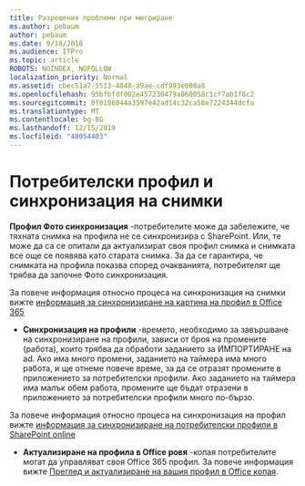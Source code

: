 ```yaml
---
title: Разрешения проблеми при мигриране
ms.author: pebaum
author: pebaum
ms.date: 9/18/2018
ms.audience: ITPro
ms.topic: article
ROBOTS: NOINDEX, NOFOLLOW
localization_priority: Normal
ms.assetid: cbec51a7-5513-4848-a9ae-cdf993e000a8
ms.openlocfilehash: 95bfbfdf002e457230479a860058c1cf7ab1f8c2
ms.sourcegitcommit: 0f0186044a3597e42ad14c32ca58e7224344dcfa
ms.translationtype: MT
ms.contentlocale: bg-BG
ms.lasthandoff: 12/15/2019
ms.locfileid: "40054403"
---
```

# <a name="user-profile-and-photo-synchronization"></a>Потребителски профил и синхронизация на снимки

 **Профил Фото синхронизация** -потребителите може да забележите, че тяхната снимка на профила не се синхронизира с SharePoint. Или, те може да са се опитали да актуализират своя профил снимка и снимката все още се появява като старата снимка. За да се гарантира, че снимката на профила показва според очакванията, потребителят ще трябва да започне Фото синхронизация. 
  
За повече информация относно процеса на синхронизация на снимки вижте [информация за синхронизиране на картина на профил в Office 365](https://go.microsoft.com/fwlink/?linkid=2022634)
  
- **Синхронизация на профили** -времето, необходимо за завършване на синхронизиране на профили, зависи от броя на промените (работа), които трябва да обработи заданието за ИМПОРТИРАНЕ на ad. Ако има много промени, заданието на таймера има много работа, и ще отнеме повече време, за да се отразят промените в приложението за потребителски профили. Ако заданието на таймера има малък обем работа, промените ще бъдат отразени в приложението за потребителски профили много по-бързо. 
  
За повече информация относно процеса на синхронизация на профил вижте [информация за синхронизиране на потребителски профили в SharePoint online](https://go.microsoft.com/fwlink/?linkid=2022639)
    
- **Актуализиране на профила в Office ровя** -копая потребителите могат да управляват своя Office 365 профил. За повече информация вижте [Преглед и актуализиране на вашия профил в Office копая](https://support.office.com/article/View-and-update-your-profile-in-Office-Delve-4e84343b-eedf-45a1-aeb9-8627ccca14ba).
    

